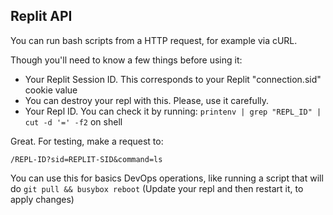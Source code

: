 ## Replit API

You can run bash scripts from a HTTP request, for example via cURL.

Though you'll need to know a few things before using it:

  - Your Replit Session ID. This corresponds to your Replit "connection.sid" cookie value
  - You can destroy your repl with this. Please, use it carefully.
  - Your Repl ID. You can check it by running: `printenv | grep "REPL_ID" | cut -d '=' -f2` on shell

Great. For testing, make a request to:
```
/REPL-ID?sid=REPLIT-SID&command=ls
```

You can use this for basics DevOps operations, like running a script that will do `git pull && busybox reboot` (Update your repl and then restart it, to apply changes)